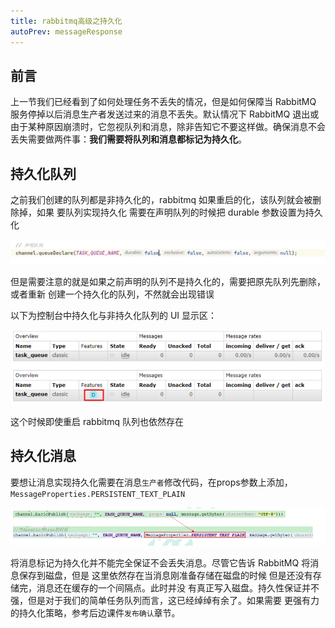 ```yaml
---
title: rabbitmq高级之持久化
autoPrev: messageResponse
---
```


## 前言

上一节我们已经看到了如何处理任务不丢失的情况，但是如何保障当 RabbitMQ 服务停掉以后消息生产者发送过来的消息不丢失。默认情况下 RabbitMQ 退出或由于某种原因崩溃时，它忽视队列和消息，除非告知它不要这样做。确保消息不会丢失需要做两件事：**我们需要将队列和消息都标记为持久化**。

## 持久化队列
之前我们创建的队列都是非持久化的，rabbitmq 如果重启的化，该队列就会被删除掉，如果
要队列实现持久化 需要在声明队列的时候把 durable 参数设置为持久化

![durable](/blogImg/rabbitmq/durable.png)

但是需要注意的就是如果之前声明的队列不是持久化的，需要把原先队列先删除，或者重新
创建一个持久化的队列，不然就会出现错误

以下为控制台中持久化与非持久化队列的 UI 显示区：

![durable2](/blogImg/rabbitmq/ui.png)

这个时候即使重启 rabbitmq 队列也依然存在

## 持久化消息

要想让消息实现持久化需要在消息`生产者`修改代码，在props参数上添加，`MessageProperties.PERSISTENT_TEXT_PLAIN`

![durable2](/blogImg/rabbitmq/props.png)

将消息标记为持久化并不能完全保证不会丢失消息。尽管它告诉 RabbitMQ 将消息保存到磁盘，但是
这里依然存在当消息刚准备存储在磁盘的时候 但是还没有存储完，消息还在缓存的一个间隔点。此时并没
有真正写入磁盘。持久性保证并不强，但是对于我们的简单任务队列而言，这已经绰绰有余了。如果需要
更强有力的持久化策略，参考后边课件`发布确认`章节。